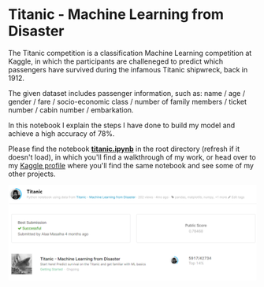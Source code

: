 # Titanic - Machine Learning from Disaster

The Titanic competition is a classification Machine Learning competition at Kaggle, in which the participants are challeneged to predict which passengers have survived during the infamous Titanic shipwreck, back in 1912.

The given dataset includes passenger information, such as: name / age / gender / fare / socio-economic class / number of family members / ticket number / cabin number / embarkation.

In this notebook I explain the steps I have done to build my model and achieve a high accuracy of 78%.

Please find the notebook [**titanic.ipynb**](https://github.com/masalha-alaa/Titanic/blob/master/titanic.ipynb) in the root directory (refresh if it doesn't load), in which you'll find a walkthrough of my work, or head over to my [Kaggle profile](https://www.kaggle.com/alaamasalha/titanic) where you'll find the same notebook and see some of my other projects.

<img src="https://github.com/masalha-alaa/Titanic/blob/master/docs/titanic-profile.png">
